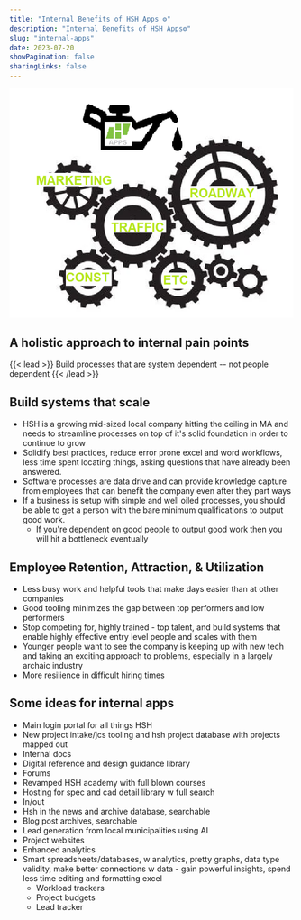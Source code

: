 ```yaml
---
title: "Internal Benefits of HSH Apps ⚙️"
description: "Internal Benefits of HSH Apps⚙️"
slug: "internal-apps"
date: 2023-07-20
showPagination: false
sharingLinks: false
---
```

<img src="featured.png"/>

## A holistic approach to internal pain points

{{< lead >}}
Build processes that are system dependent -- not people dependent {{< /lead >}}

## Build systems that scale
- HSH is a growing mid-sized local company hitting the ceiling in MA and needs to streamline processes on top of it's solid foundation in order to continue to grow
- Solidify best practices, reduce error prone excel and word workflows, less time spent locating things, asking questions that have already been answered. 
- Software processes are data drive and can provide knowledge capture from employees that can benefit the company even after they part ways
- If a business is setup with simple and well oiled processes, you should be able to get a person with the bare minimum qualifications to output good work. 
	- If you're dependent on good people to output good work then you will hit a bottleneck eventually 

## Employee Retention, Attraction, & Utilization 
- Less busy work and helpful tools that make days easier than at other companies
- Good tooling minimizes the gap between top performers and low performers 
- Stop competing for, highly trained - top talent, and build systems that enable highly effective entry level people and scales with them
- Younger people want to see the company is keeping up with new tech and taking an exciting approach to problems, especially in a largely archaic industry 
- More resilience in difficult hiring times

## Some ideas for internal apps
- Main login portal for all things HSH
- New project intake/jcs tooling and hsh project database with projects mapped out
- Internal docs
- Digital reference and design guidance library 
- Forums
- Revamped HSH academy with full blown courses
- Hosting for spec and cad detail library w full search
- In/out
- Hsh in the news and archive database, searchable
- Blog post archives, searchable
- Lead generation from local municipalities using AI
- Project websites
- Enhanced analytics
- Smart spreadsheets/databases, w analytics, pretty graphs, data type validity, make better connections w data - gain powerful insights, spend less time editing and formatting excel 
	- Workload trackers 
	- Project budgets
	- Lead tracker